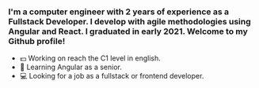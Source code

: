 ### I'm a computer engineer with 2 years of experience as a Fullstack Developer. I develop with agile methodologies using Angular and React. I graduated in early 2021. Welcome to my Github profile! ###

- 💵 Working on reach the C1 level in english.
- 🌱 Learning Angular as a senior.
- 💻 Looking for a job as a fullstack or frontend developer.
